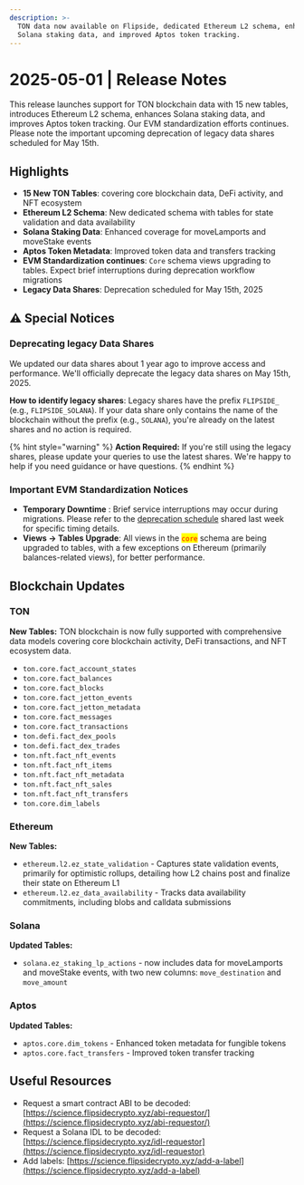 ```yaml
---
description: >-
  TON data now available on Flipside, dedicated Ethereum L2 schema, enhanced
  Solana staking data, and improved Aptos token tracking.
---
```


# 2025-05-01 | Release Notes

This release launches support for TON blockchain data with 15 new tables, introduces Ethereum L2 schema, enhances Solana staking data, and improves Aptos token tracking. Our EVM standardization efforts continues. Please note the important upcoming deprecation of legacy data shares scheduled for May 15th.

## Highlights

* **15 New TON Tables**: covering core blockchain data, DeFi activity, and NFT ecosystem
* **Ethereum L2 Schema**: New dedicated schema with tables for state validation and data availability
* **Solana Staking Data**: Enhanced coverage for moveLamports and moveStake events
* **Aptos Token Metadata**: Improved token data and transfers tracking
* **EVM Standardization continues**: `Core` schema views upgrading to tables. Expect brief interruptions during deprecation workflow migrations&#x20;
* **Legacy Data Shares**: Deprecation scheduled for May 15th, 2025

## ⚠️ Special Notices

### Deprecating legacy Data Shares

We updated our data shares about 1 year ago to improve access and performance. We'll officially deprecate the legacy data shares on May 15th, 2025.

**How to identify legacy shares**: Legacy shares have the prefix `FLIPSIDE_` (e.g., `FLIPSIDE_SOLANA`). If your data share only contains the name of the blockchain without the prefix (e.g., `SOLANA`), you're already on the latest shares and no action is required.

{% hint style="warning" %}
**Action Required:** If you're still using the legacy shares, please update your queries to use the latest shares. We're happy to help if you need guidance or have questions.
{% endhint %}

### Important EVM Standardization Notices

* **Temporary Downtime** : Brief service interruptions may occur during migrations. Please refer to the [deprecation schedule](https://docs.flipsidecrypto.xyz/support/release-notes/2025/04-17-release-notes#evm-standardization-deprecation-timeline) shared last week for specific timing details.
* **Views → Tables Upgrade**: All views in the <mark style="color:red;">`core`</mark> schema are being upgraded to tables, with a few exceptions on Ethereum (primarily balances-related views), for better performance.

## Blockchain Updates

### TON

**New Tables:** TON blockchain is now fully supported with comprehensive data models covering core blockchain activity, DeFi transactions, and NFT ecosystem data.&#x20;

* `ton.core.fact_account_states`&#x20;
* `ton.core.fact_balances`&#x20;
* `ton.core.fact_blocks`&#x20;
* `ton.core.fact_jetton_events`&#x20;
* `ton.core.fact_jetton_metadata`&#x20;
* `ton.core.fact_messages`&#x20;
* `ton.core.fact_transactions`&#x20;
* `ton.defi.fact_dex_pools`&#x20;
* `ton.defi.fact_dex_trades`&#x20;
* `ton.nft.fact_nft_events`&#x20;
* `ton.nft.fact_nft_items`&#x20;
* `ton.nft.fact_nft_metadata`
* `ton.nft.fact_nft_sales`&#x20;
* `ton.nft.fact_nft_transfers`&#x20;
* `ton.core.dim_labels`&#x20;

### Ethereum

**New Tables:**&#x20;

* `ethereum.l2.ez_state_validation` - Captures state validation events, primarily for optimistic rollups, detailing how L2 chains post and finalize their state on Ethereum L1
* `ethereum.l2.ez_data_availability` - Tracks data availability commitments, including blobs and calldata submissions

### Solana

**Updated Tables:**&#x20;

* `solana.ez_staking_lp_actions` - now includes data for moveLamports and moveStake events, with two new columns: `move_destination` and `move_amount`

### Aptos

**Updated Tables:**

* `aptos.core.dim_tokens` - Enhanced token metadata for fungible tokens
* `aptos.core.fact_transfers` - Improved token transfer tracking



## Useful Resources

* Request a smart contract ABI to be decoded: [https://science.flipsidecrypto.xyz/abi-requestor/](https://science.flipsidecrypto.xyz/abi-requestor/)
* Request a Solana IDL to be decoded: [https://science.flipsidecrypto.xyz/idl-requestor](https://science.flipsidecrypto.xyz/idl-requestor)
* Add labels: [https://science.flipsidecrypto.xyz/add-a-label](https://science.flipsidecrypto.xyz/add-a-label)
